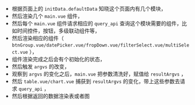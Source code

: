 * 根据页面上的 `initData.defaultData` 知晓这个页面内有几个模块，  
* 然后渲染几个 `main.vue` 组件，  
* 然后每个 `main.vue` 组件请求相应的 `query_api` 查询这个模块需要的组件，比如时间控件，按钮，多级联动组件等，  
* 然后渲染相应的组件（ `btnGroup.vue/datePicker.vue/fropDown.vue/filterSelect.vue/multiSelect.vue` ），  
* 组件渲染完成之后会有个初始化的状态，  
* 然后触发 `argvs` 的改变，  
* 观察到 `argvs` 的变化之后，`main.vue` 把参数清洗好，赋值给 `resultArgvs` ，  
* 然后 `table.vue/chart.vue` 捕获到 `resultArgvs` 的变化，带上这些参数去请求 `query_api` ，  
* 然后根据返回的数据渲染表或者图